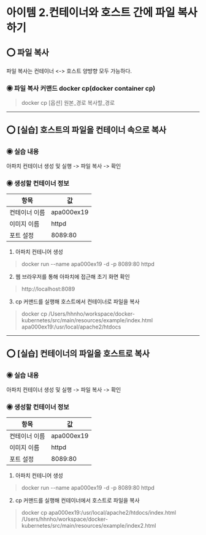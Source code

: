 아이템 2.컨테이너와 호스트 간에 파일 복사하기
=========================
## ⭕ 파일 복사
파일 복사는 컨테이너 <-> 호스트 양뱡향 모두 가능하다.

### ◉ 파일 복사 커맨드 docker cp(docker container cp)
> docker cp [옵션] 원본_경로 복사할_경로

---

## ⭕ [실습] 호스트의 파일을 컨테이너 속으로 복사
### ◉ 실습 내용
아파치 컨테이너 생성 및 실행 -> 파일 복사 -> 확인

### ◉ 생성할 컨테이너 정보
| 항목 | 값          |
|----|------------|
| 컨테이너 이름 | apa000ex19 |
| 이미지 이름   | httpd      |
| 포트 설정 | 8089:80     |

1. 아파치 컨테니어 생성
> docker run --name apa000ex19 -d -p 8089:80 httpd

2. 웹 브라우저를 통해 아파치에 접근해 초기 화면 확인
> http://localhost:8089

3. cp 커맨드를 실행해 호스트에서 컨테이너로 파일을 복사
> docker cp /Users/hhnho/workspace/docker-kubernetes/src/main/resources/example/index.html apa000ex19:/usr/local/apache2/htdocs

---

## ⭕ [실습] 컨테이너의 파일을 호스트로 복사
### ◉ 실습 내용
아파치 컨테이너 생성 및 실행 -> 파일 복사 -> 확인

### ◉ 생성할 컨테이너 정보
| 항목 | 값          |
|----|------------|
| 컨테이너 이름 | apa000ex19 |
| 이미지 이름   | httpd      |
| 포트 설정 | 8089:80     |

1. 아파치 컨테니어 생성
> docker run --name apa000ex19 -d -p 8089:80 httpd

2. cp 커맨드를 실행해 컨테이너에서 호스트로 파일을 복사
> docker cp apa000ex19:/usr/local/apache2/htdocs/index.html /Users/hhnho/workspace/docker-kubernetes/src/main/resources/example/index2.html
